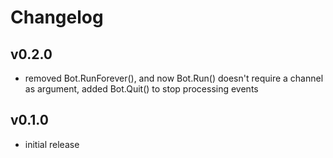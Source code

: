 # Changelog

## v0.2.0

- removed Bot.RunForever(), and now Bot.Run() doesn't require a channel as argument, added Bot.Quit()
  to stop processing events

## v0.1.0

- initial release
